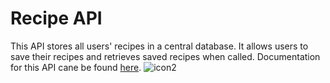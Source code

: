 # Recipe API

This API stores all users' recipes in a central database. It allows users to save their recipes and retrieves saved recipes when called. Documentation for this API cane be found [here](https://epixcoder.github.io/ACS2230_API_RecipeBook/#/).
![icon2](https://github.com/EpiXCoder/ACS2230_API_RecipeBook/assets/111717862/20a74e56-609d-49d5-bf1f-161641ede28b)

